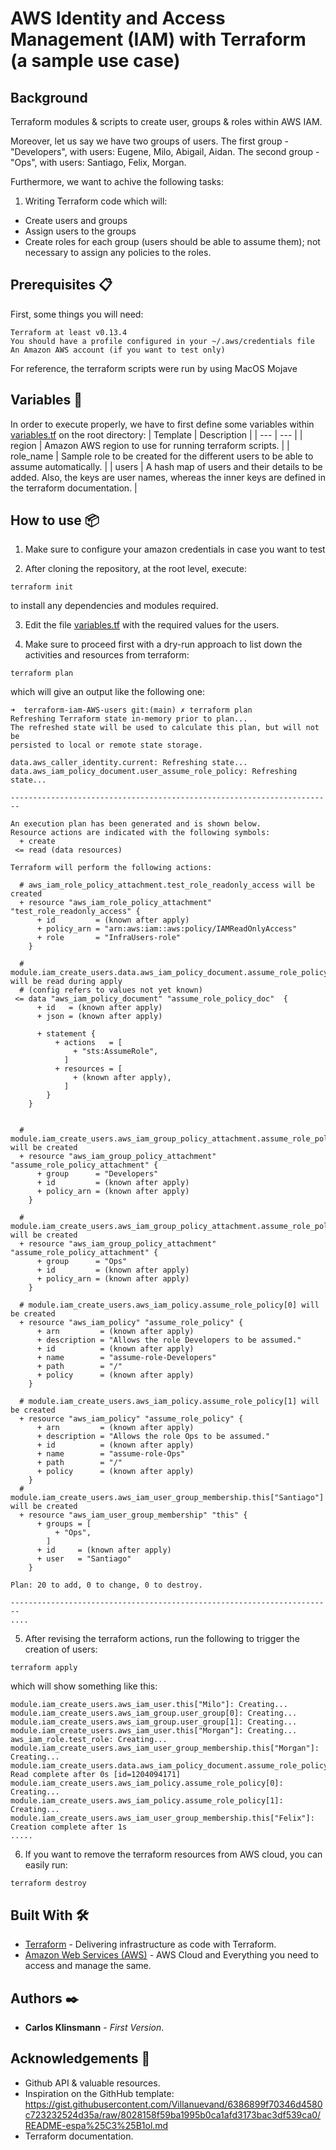 # AWS Identity and Access Management (IAM) with Terraform (a sample use case)

## Background

Terraform modules & scripts to create user, groups & roles within AWS IAM. 

Moreover, let us say we have two groups of users. The first group - "Developers", with users: Eugene,
Milo, Abigail, Aidan. The second group - "Ops", with users: Santiago, Felix, Morgan.

Furthermore, we want to achive the following tasks:
1. Writing Terraform code which will:
- Create users and groups
- Assign users to the groups
- Create roles for each group (users should be able to assume them); not necessary to
assign any policies to the roles.

## Prerequisites 📋


First, some things you will need:

```
Terraform at least v0.13.4 
You should have a profile configured in your ~/.aws/credentials file
An Amazon AWS account (if you want to test only)
```

For reference, the terraform scripts were run by using MacOS Mojave

## Variables 🔧
In order to execute properly, we have to first define some variables within [variables.tf](variables.tf) on the root directory:
| Template | Description |
| --- | --- | 
| region | Amazon AWS region to use for running terraform scripts. |
| role_name | Sample role to be created for the different users to be able to assume automatically. |
| users | A hash map of users and their details to be added. Also, the keys are user names, whereas the inner keys are defined in the terraform documentation. |

## How to use 📦
1. Make sure to configure your amazon credentials in case you want to test


2. After cloning the repository, at the root level, execute:
``` 
terraform init 
```
to install any dependencies and modules required.


3. Edit the file [variables.tf](variables.tf) with the required values for the users.


4. Make sure to proceed first with a dry-run approach to list down the activities and resources from terraform:
```
terraform plan
```
which will give an output like the following one:
```
➜  terraform-iam-AWS-users git:(main) ✗ terraform plan
Refreshing Terraform state in-memory prior to plan...
The refreshed state will be used to calculate this plan, but will not be
persisted to local or remote state storage.

data.aws_caller_identity.current: Refreshing state...
data.aws_iam_policy_document.user_assume_role_policy: Refreshing state...

------------------------------------------------------------------------

An execution plan has been generated and is shown below.
Resource actions are indicated with the following symbols:
  + create
 <= read (data resources)

Terraform will perform the following actions:

  # aws_iam_role_policy_attachment.test_role_readonly_access will be created
  + resource "aws_iam_role_policy_attachment" "test_role_readonly_access" {
      + id         = (known after apply)
      + policy_arn = "arn:aws:iam::aws:policy/IAMReadOnlyAccess"
      + role       = "InfraUsers-role"
    }

  # module.iam_create_users.data.aws_iam_policy_document.assume_role_policy_doc will be read during apply
  # (config refers to values not yet known)
 <= data "aws_iam_policy_document" "assume_role_policy_doc"  {
      + id   = (known after apply)
      + json = (known after apply)

      + statement {
          + actions   = [
              + "sts:AssumeRole",
            ]
          + resources = [
              + (known after apply),
            ]
        }
    }


  # module.iam_create_users.aws_iam_group_policy_attachment.assume_role_policy_attachment[0] will be created
  + resource "aws_iam_group_policy_attachment" "assume_role_policy_attachment" {
      + group      = "Developers"
      + id         = (known after apply)
      + policy_arn = (known after apply)
    }

  # module.iam_create_users.aws_iam_group_policy_attachment.assume_role_policy_attachment[1] will be created
  + resource "aws_iam_group_policy_attachment" "assume_role_policy_attachment" {
      + group      = "Ops"
      + id         = (known after apply)
      + policy_arn = (known after apply)
    }

  # module.iam_create_users.aws_iam_policy.assume_role_policy[0] will be created
  + resource "aws_iam_policy" "assume_role_policy" {
      + arn         = (known after apply)
      + description = "Allows the role Developers to be assumed."
      + id          = (known after apply)
      + name        = "assume-role-Developers"
      + path        = "/"
      + policy      = (known after apply)
    }

  # module.iam_create_users.aws_iam_policy.assume_role_policy[1] will be created
  + resource "aws_iam_policy" "assume_role_policy" {
      + arn         = (known after apply)
      + description = "Allows the role Ops to be assumed."
      + id          = (known after apply)
      + name        = "assume-role-Ops"
      + path        = "/"
      + policy      = (known after apply)
    }
  # module.iam_create_users.aws_iam_user_group_membership.this["Santiago"] will be created
  + resource "aws_iam_user_group_membership" "this" {
      + groups = [
          + "Ops",
        ]
      + id     = (known after apply)
      + user   = "Santiago"
    }

Plan: 20 to add, 0 to change, 0 to destroy.

------------------------------------------------------------------------
....
```


5. After revising the terraform actions, run the following to trigger the creation of users:
```
terraform apply
```
which will show something like this:
```
module.iam_create_users.aws_iam_user.this["Milo"]: Creating...
module.iam_create_users.aws_iam_group.user_group[0]: Creating...
module.iam_create_users.aws_iam_group.user_group[1]: Creating...
module.iam_create_users.aws_iam_user.this["Morgan"]: Creating...
aws_iam_role.test_role: Creating...
module.iam_create_users.aws_iam_user_group_membership.this["Morgan"]: Creating...
module.iam_create_users.data.aws_iam_policy_document.assume_role_policy_doc: Read complete after 0s [id=1204094171]
module.iam_create_users.aws_iam_policy.assume_role_policy[0]: Creating...
module.iam_create_users.aws_iam_policy.assume_role_policy[1]: Creating...
module.iam_create_users.aws_iam_user_group_membership.this["Felix"]: Creation complete after 1s
.....
```


6. If you want to remove the terraform resources from AWS cloud, you can easily run:
```
terraform destroy
```

## Built With 🛠️
* [Terraform](https://www.terraform.io/) - Delivering infrastructure as code with Terraform.
* [Amazon Web Services (AWS)](https://aws.amazon.com/console/) - AWS Cloud and Everything you need to access and manage the same.
## Authors ✒️

* **Carlos Klinsmann** - *First Version*.

## Acknowledgements 🎁

* Github API & valuable resources.
* Inspiration on the GithHub template: https://gist.githubusercontent.com/Villanuevand/6386899f70346d4580c723232524d35a/raw/8028158f59ba1995b0ca1afd3173bac3df539ca0/README-espa%25C3%25B1ol.md
* Terraform documentation.
